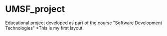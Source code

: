 # UMSF_project
Educational project developed as part of the course "Software Development Technologies"
*This is my first layout.

